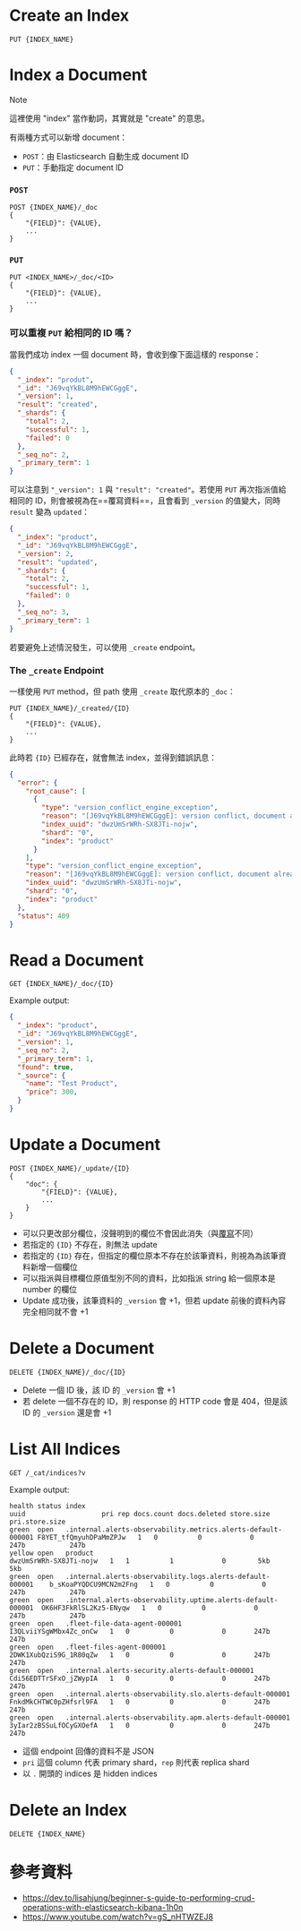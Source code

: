 # Create an Index

```plaintext
PUT {INDEX_NAME}
```

# Index a Document

>[!Note]
>這裡使用 "index" 當作動詞，其實就是 "create" 的意思。

有兩種方式可以新增 document：

- `POST`：由 Elasticsearch 自動生成 document ID
- `PUT`：手動指定 document ID

### `POST`

```plaintext
POST {INDEX_NAME}/_doc
{
    "{FIELD}": {VALUE},
    ...
}
```

### `PUT`

```plaintext
PUT <INDEX_NAME>/_doc/<ID>
{
    "{FIELD}": {VALUE},
    ...
}
```

### 可以重複 `PUT` 給相同的 ID 嗎？

當我們成功 index 一個 document 時，會收到像下面這樣的 response：

```JSON
{
  "_index": "produt",
  "_id": "J69vqYkBL8M9hEWCGggE",
  "_version": 1,
  "result": "created",
  "_shards": {
    "total": 2,
    "successful": 1,
    "failed": 0
  },
  "_seq_no": 2,
  "_primary_term": 1
}
```

可以注意到 `"_version": 1` 與 `"result": "created"`。若使用 `PUT` 再次指派值給相同的 ID，則會被視為在==覆寫資料==，且會看到 `_version` 的值變大，同時 `result` 變為 `updated`：

```JSON
{
  "_index": "product",
  "_id": "J69vqYkBL8M9hEWCGggE",
  "_version": 2,
  "result": "updated",
  "_shards": {
    "total": 2,
    "successful": 1,
    "failed": 0
  },
  "_seq_no": 3,
  "_primary_term": 1
}
```

若要避免上述情況發生，可以使用 `_create` endpoint。

### The `_create` Endpoint

一樣使用 `PUT` method，但 path 使用 `_create` 取代原本的 `_doc`：

```plaintext
PUT {INDEX_NAME}/_created/{ID}
{
    "{FIELD}": {VALUE},
    ...
}
```

此時若 `{ID}` 已經存在，就會無法 index，並得到錯誤訊息：

```JSON
{
  "error": {
    "root_cause": [
      {
        "type": "version_conflict_engine_exception",
        "reason": "[J69vqYkBL8M9hEWCGggE]: version conflict, document already exists (current version [1])",
        "index_uuid": "dwzUmSrWRh-SX8JTi-nojw",
        "shard": "0",
        "index": "product"
      }
    ],
    "type": "version_conflict_engine_exception",
    "reason": "[J69vqYkBL8M9hEWCGggE]: version conflict, document already exists (current version [1])",
    "index_uuid": "dwzUmSrWRh-SX8JTi-nojw",
    "shard": "0",
    "index": "product"
  },
  "status": 409
}
```

# Read a Document

```plaintext
GET {INDEX_NAME}/_doc/{ID}
```

Example output:

```JSON
{
  "_index": "product",
  "_id": "J69vqYkBL8M9hEWCGggE",
  "_version": 1,
  "_seq_no": 2,
  "_primary_term": 1,
  "found": true,
  "_source": {
    "name": "Test Product",
    "price": 300,
  }
}
```

# Update a Document

```plaintext
POST {INDEX_NAME}/_update/{ID}
{
    "doc": {
        "{FIELD}": {VALUE},
        ...
    }
}
```

- 可以只更改部分欄位，沒聲明到的欄位不會因此消失（與[覆寫](</./Services/Elastic Stack/3 - CRUD in Elasticsearch.md#可以重複 PUT 給相同的 ID 嗎？>)不同）
- 若指定的 `{ID}` 不存在，則無法 update
- 若指定的 `{ID}` 存在，但指定的欄位原本不存在於該筆資料，則視為為該筆資料新增一個欄位
- 可以指派與目標欄位原值型別不同的資料，比如指派 string 給一個原本是 number 的欄位
- Update 成功後，該筆資料的 `_version` 會 +1，但若 update 前後的資料內容完全相同就不會 +1

# Delete a Document

```plaintext
DELETE {INDEX_NAME}/_doc/{ID}
```

- Delete 一個 ID 後，該 ID 的 `_version` 會 +1
- 若 delete 一個不存在的 ID，則 response 的 HTTP code 會是 404，但是該 ID 的 `_version` 還是會 +1

# List All Indices

```plaintext
GET /_cat/indices?v
```

Example output:

```plaintext
health status index                                                        uuid                   pri rep docs.count docs.deleted store.size pri.store.size
green  open   .internal.alerts-observability.metrics.alerts-default-000001 F8YET_tfQmyuhDPaMmZPJw   1   0          0            0       247b           247b
yellow open   product                                                      dwzUmSrWRh-SX8JTi-nojw   1   1          1            0        5kb            5kb
green  open   .internal.alerts-observability.logs.alerts-default-000001    b_sKoaPYQDCU9MCN2m2Fng   1   0          0            0       247b           247b
green  open   .internal.alerts-observability.uptime.alerts-default-000001  OK6HF3FkRlSL2Kz5-ENyqw   1   0          0            0       247b           247b
green  open   .fleet-file-data-agent-000001                                I3QLviiYSgWMbx4Zc_onCw   1   0          0            0       247b           247b
green  open   .fleet-files-agent-000001                                    2DWK1XubQziS9G_1R80qZw   1   0          0            0       247b           247b
green  open   .internal.alerts-security.alerts-default-000001              Cdi56EDTTrSFxO_jZWypIA   1   0          0            0       247b           247b
green  open   .internal.alerts-observability.slo.alerts-default-000001     FnkdMkCHTWC0pZHfsrl9FA   1   0          0            0       247b           247b
green  open   .internal.alerts-observability.apm.alerts-default-000001     3yIar2zBSSuLfOCyGXOefA   1   0          0            0       247b           247b
```

- 這個 endpoint 回傳的資料不是 JSON
- `pri` 這個 column 代表 primary shard，`rep` 則代表 replica shard
- 以 `.` 開頭的 indices 是 hidden indices

# Delete an Index

```plaintext
DELETE {INDEX_NAME}
```

# 參考資料

- <https://dev.to/lisahjung/beginner-s-guide-to-performing-crud-operations-with-elasticsearch-kibana-1h0n>
- <https://www.youtube.com/watch?v=gS_nHTWZEJ8>
